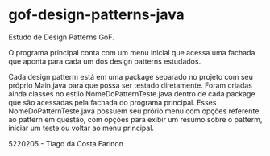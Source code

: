 # gof-design-patterns-java
Estudo de Design Patterns GoF.

O programa principal conta com um menu inicial que acessa uma fachada que aponta para cada um dos design patterns estudados.

Cada design patterm está em uma package separado no projeto com seu próprio Main.java para que possa ser testado diretamente.
Foram criadas ainda classes no estilo NomeDoPatternTeste.java dentro de cada package que são acessadas pela fachada do programa
principal. Esses NomeDoPatternTeste.java possuem seu prório menu com opções referente ao pattern em questão, com opções para
exibir um resumo sobre o patterm, iniciar um teste  ou voltar ao menu principal.

5220205 - Tiago da Costa Farinon
